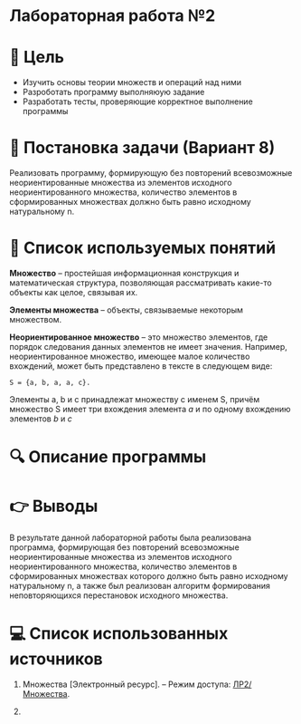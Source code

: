 # Лабораторная работа №2

# :dart: Цель
* Изучить основы теории множеств и операций над ними
* Разроботать программу выполняюую задание
* Разработать тесты, проверяющие корректное выполнение программы

# :pushpin: Постановка задачи (Вариант 8)
Реализовать программу, формирующую без повторений всевозможные неориентированные множества из элементов исходного неориентированного множества,
количество элементов в сформированных множествах должно быть равно исходному натуральному n.

# :book: Список используемых понятий
**Множество** – простейшая информационная конструкция и математическая структура, позволяющая рассматривать какие-то объекты как целое, связывая их.

**Элементы множества** – объекты, связываемые некоторым множеством.

**Неориентированное множество** – это множество элементов, где порядок следования данных элементов не имеет значения.
Например, неориентированное множество, имеющее малое количество вхождений, может быть представлено в тексте в следующем виде:

`S = {a, b, a, a, c}.`

Элементы a, b и c принадлежат множеству с именем S, причём множество S имеет три вхождения элемента *a* и по одному вхождению элементов *b* и *c*

# :mag: Описание программы

# :point_right: Выводы
В результате данной лабораторной работы была реализована программа, формирующая без повторений всевозможные неориентированные множества из элементов 
исходного неориентированного множества, количество элементов в сформированных множествах которого должно быть равно исходному натуральному n, а также был 
реализован алгоритм формирования неповторяющихся перестановок исходного множества.

# :computer: Список использованных источников
1.  Множества \[Электронный ресурс\]. – Режим доступа: [ЛР2/Множества](https://drive.google.com/drive/folders/1SLcF9njDTaNUacXMA9Nrqm7FUS7MnNsI).

2.  
